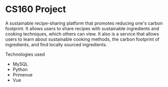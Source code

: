 # CS160 Project
A sustainable recipe-sharing platform that promotes reducing one's carbon footprint. It allows users to share recipes with sustainable ingredients and cooking techniques, which others can view. It also is a service that allows users to learn about sustainable cooking methods, the carbon footprint of ingredients, and find locally sourced ingredients.

Technologies used
- MySQL
- Python
- Primevue
- Vue
